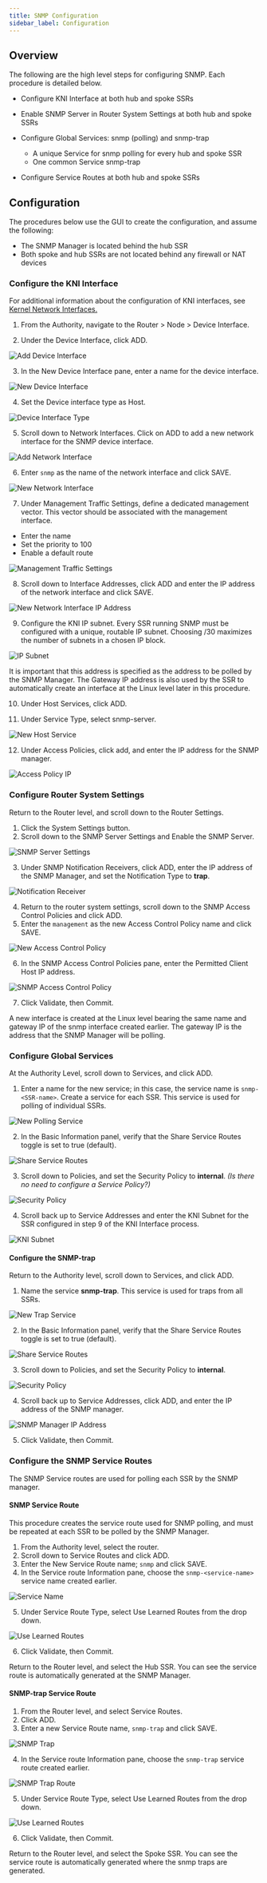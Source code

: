 ```yaml
---
title: SNMP Configuration 
sidebar_label: Configuration
---
```

## Overview

The following are the high level steps for configuring SNMP. Each procedure is detailed below. 

- Configure KNI Interface at both hub and spoke SSRs

- Enable SNMP Server in Router System Settings at both hub and spoke SSRs

- Configure Global Services: snmp (polling) and snmp-trap
	- A unique Service for snmp polling for every hub and spoke SSR
	- One common Service snmp-trap 

- Configure Service Routes at both hub and spoke SSRs

## Configuration

The procedures below use the GUI to create the configuration, and assume the following:

- The SNMP Manager is located behind the hub SSR
- Both spoke and hub SSRs are not located behind any firewall or NAT devices

### Configure the KNI Interface

For additional information about the configuration of KNI interfaces, see [Kernel Network Interfaces.](concepts_kni.md)

1. From the Authority, navigate to the Router > Node > Device Interface.

2. Under the Device Interface, click ADD.

![Add Device Interface](/img/howto_config_snmp1.png)

3. In the New Device Interface pane, enter a name for the device interface.

![New Device Interface](/img/howto_config_snmp2.png)

4. Set the Device interface type as Host. 

![Device Interface Type](/img/howto_config_snmp3.png)

5. Scroll down to Network Interfaces. Click on ADD to add a new network interface for the SNMP device interface.

![Add Network Interface](/img/howto_config_snmp4.png)

6. Enter `snmp` as the name of the network interface and click SAVE.

![New Network Interface](/img/howto_config_snmp5.png)

7. Under Management Traffic Settings, define a dedicated management vector. This vector should be associated with the management interface. 
- Enter the name 
- Set the priority to 100
- Enable a default route 

![Management Traffic Settings](/img/howto_config_snmp6.png)

8. Scroll down to Interface Addresses, click ADD and enter the IP address of the network interface and click SAVE.

![New Network Interface IP Address](/img/howto_config_snmp8.png)

9. Configure the KNI IP subnet. Every SSR running SNMP must be configured with a unique, routable IP subnet. Choosing /30 maximizes the number of subnets in a chosen IP block. 

![IP Subnet](/img/howto_config_snmp9.png)

It is important that this address is specified as the address to be polled by the SNMP Manager. The Gateway IP address is also used by the SSR to automatically create an interface at the Linux level later in this procedure.  

10. Under Host Services, click ADD.

11. Under Service Type, select snmp-server.

![New Host Service](/img/howto_config_snmp10.png)

12. Under Access Policies, click add, and enter the IP address for the SNMP manager.

![Access Policy IP](/img/howto_config_snmp11.png)

### Configure Router System Settings

Return to the Router level, and scroll down to the Router Settings.
1. Click the System Settings button.
2. Scroll down to the SNMP Server Settings and Enable the SNMP Server.

![SNMP Server Settings](/img/howto_config_snmp12.png)

3. Under SNMP Notification Receivers, click ADD, enter the IP address of the SNMP Manager, and set the Notification Type to **trap**.

![Notification Receiver](/img/howto_config_snmp14.png)

4. Return to the router system settings, scroll down to the SNMP Access Control Policies and click ADD.
5. Enter the `management` as the new Access Control Policy name and click SAVE. 

![New Access Control Policy](/img/howto_config_snmp15.png)

6. In the SNMP Access Control Policies pane, enter the Permitted Client Host IP address. 

![SNMP Access Control Policy](/img/howto_config_snmp15-1.png)

7. Click Validate, then Commit.

A new interface is created at the Linux level bearing the same name and gateway IP of the snmp interface created earlier. The gateway IP is the address that the SNMP Manager will be polling.

### Configure Global Services

At the Authority Level, scroll down to Services, and click ADD.
1. Enter a name for the new service; in this case, the service name is `snmp-<SSR-name>`. Create a service for each SSR. This service is used for polling of individual SSRs.

![New Polling Service](/img/howto_config_snmp16.png)

2. In the Basic Information panel, verify that the Share Service Routes toggle is set to true (default).

![Share Service Routes](/img/howto_config_snmp16-1.png)

3.  Scroll down to Policies, and set the Security Policy to **internal**. *(Is there no need to configure a Service Policy?)*

![Security Policy](/img/howto_config_snmp16-2.png)

4. Scroll back up to Service Addresses and enter the KNI Subnet for the SSR configured in step 9 of the KNI Interface process.

![KNI Subnet](/img/howto_config_snmp16-3.png)

#### Configure the SNMP-trap

Return to the Authority level, scroll down to Services, and click ADD.
1. Name the service **snmp-trap**. This service is used for traps from all SSRs.

![New Trap Service](/img/howto_config_snmp16-4.png)

2. In the Basic Information panel, verify that the Share Service Routes toggle is set to true (default).

![Share Service Routes](/img/howto_config_snmp16-4.png)

3.  Scroll down to Policies, and set the Security Policy to **internal**.

![Security Policy](/img/howto_config_snmp16-2.png)

4. Scroll back up to Service Addresses, click ADD, and enter the IP address of the SNMP manager.

![SNMP Manager IP Address](/img/howto_config_snmp16-6.png)

5. Click Validate, then Commit. 

### Configure the SNMP Service Routes

The SNMP Service routes are used for polling each SSR by the SNMP manager.

#### SNMP Service Route
This procedure creates the service route used for SNMP polling, and must be repeated at each SSR to be polled by the SNMP Manager. 

1. From the Authority level, select the router.
2. Scroll down to Service Routes and click ADD.
3. Enter the New Service Route name; `snmp` and click SAVE. 
4. In the Service route Information pane, choose the `snmp-<service-name>` service name created earlier.

![Service Name](/img/howto_config_snmp17.png)

5. Under Service Route Type, select Use Learned Routes from the drop down.

![Use Learned Routes](/img/howto_config_snmp18.png)

6. Click Validate, then Commit.

Return to the Router level, and select the Hub SSR. You can see the service route is automatically generated at the SNMP Manager.

#### SNMP-trap Service Route

1. From the Router level, and select Service Routes.
2. Click ADD.
3. Enter a new Service Route name, `snmp-trap` and click SAVE.

![SNMP Trap](/img/howto_config_snmp19.png)

4. In the Service route Information pane, choose the `snmp-trap` service route created earlier.

![SNMP Trap Route](/img/howto_config_snmp19-1.png)

5. Under Service Route Type, select Use Learned Routes from the drop down.

![Use Learned Routes](/img/howto_config_snmp18.png)

6. Click Validate, then Commit.

Return to the Router level, and select the Spoke SSR. You can see the service route is automatically generated where the snmp traps are generated.


